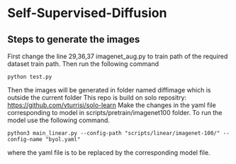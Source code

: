 # Self-Supervised-Diffusion
## Steps to generate the images
First change the line 29,36,37 imagenet_aug.py to train path of the required dataset train path. Then run the following command
```shell
python test.py
```
Then the images will be generated in folder named diffimage which is outside the current folder
This repo is build on solo repositry: https://github.com/vturrisi/solo-learn
Make the changes in the yaml file corresponding to model in scripts/pretrain/imagenet100 folder.
To run the model use the following command.
```shell
python3 main_linear.py --config-path "scripts/linear/imagenet-100/" --config-name "byol.yaml"
```
where the yaml file is to be replaced by the corresponding model file.
